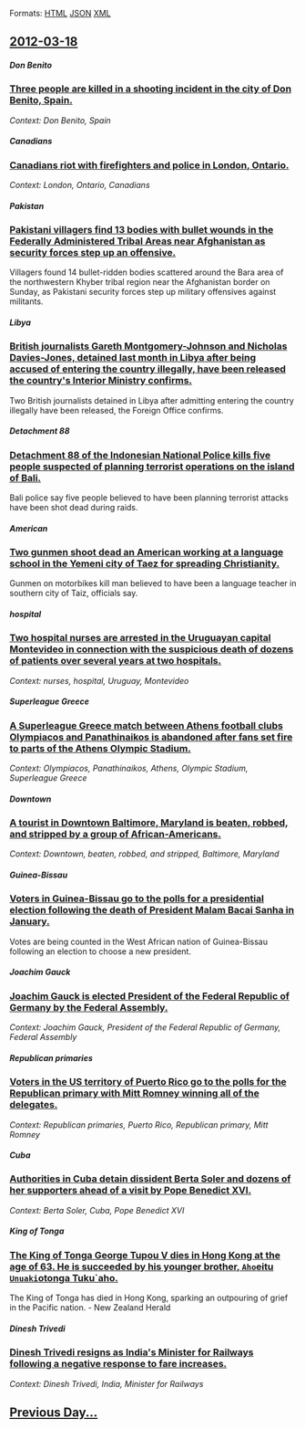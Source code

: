 
Formats: [HTML](2012/03/18/index.html)  [JSON](2012/03/18/index.json)  [XML](2012/03/18/index.xml)  

## [2012-03-18](/news/2012/03/18/index.md)

##### Don Benito
### [Three people are killed in a shooting incident in the city of Don Benito, Spain. ](/news/2012/03/18/three-people-are-killed-in-a-shooting-incident-in-the-city-of-don-benito-spain.md)
_Context: Don Benito, Spain_

##### Canadians
### [Canadians riot with firefighters and police in London, Ontario. ](/news/2012/03/18/canadians-riot-with-firefighters-and-police-in-london-ontario.md)
_Context: London, Ontario, Canadians_

##### Pakistan
### [Pakistani villagers find 13 bodies with bullet wounds in the Federally Administered Tribal Areas near Afghanistan as security forces step up an offensive. ](/news/2012/03/18/pakistani-villagers-find-13-bodies-with-bullet-wounds-in-the-federally-administered-tribal-areas-near-afghanistan-as-security-forces-step-up.md)
Villagers found 14 bullet-ridden bodies scattered around the Bara area of the northwestern Khyber tribal region near the Afghanistan border on Sunday, as Pakistani security forces step up military offensives against militants.

##### Libya
### [British journalists Gareth Montgomery-Johnson and Nicholas Davies-Jones, detained last month in Libya after being accused of entering the country illegally, have been released the country's Interior Ministry confirms. ](/news/2012/03/18/british-journalists-gareth-montgomery-johnson-and-nicholas-davies-jones-detained-last-month-in-libya-after-being-accused-of-entering-the-co.md)
Two British journalists detained in Libya after admitting entering the country illegally have been released, the Foreign Office confirms.

##### Detachment 88
### [Detachment 88 of the Indonesian National Police kills five people suspected of planning terrorist operations on the island of Bali. ](/news/2012/03/18/detachment-88-of-the-indonesian-national-police-kills-five-people-suspected-of-planning-terrorist-operations-on-the-island-of-bali.md)
Bali police say five people believed to have been planning terrorist attacks have been shot dead during raids.

##### American
### [Two gunmen shoot dead an American working at a language school in the Yemeni city of Taez for spreading Christianity. ](/news/2012/03/18/two-gunmen-shoot-dead-an-american-working-at-a-language-school-in-the-yemeni-city-of-taez-for-spreading-christianity.md)
Gunmen on motorbikes kill man believed to have been a language teacher in southern city of Taiz, officials say.

##### hospital
### [Two hospital nurses are arrested in the Uruguayan capital Montevideo in connection with the suspicious death of dozens of patients over several years at two hospitals. ](/news/2012/03/18/two-hospital-nurses-are-arrested-in-the-uruguayan-capital-montevideo-in-connection-with-the-suspicious-death-of-dozens-of-patients-over-seve.md)
_Context: nurses, hospital, Uruguay, Montevideo_

##### Superleague Greece
### [A Superleague Greece match between Athens football clubs Olympiacos and Panathinaikos is abandoned after fans set fire to parts of the Athens Olympic Stadium. ](/news/2012/03/18/a-superleague-greece-match-between-athens-football-clubs-olympiacos-and-panathinaikos-is-abandoned-after-fans-set-fire-to-parts-of-the-athen.md)
_Context: Olympiacos, Panathinaikos, Athens, Olympic Stadium, Superleague Greece_

##### Downtown
### [A tourist in Downtown Baltimore, Maryland is beaten, robbed, and stripped by a group of African-Americans. ](/news/2012/03/18/a-tourist-in-downtown-baltimore-maryland-is-beaten-robbed-and-stripped-by-a-group-of-african-americans.md)
_Context: Downtown, beaten, robbed, and stripped, Baltimore, Maryland_

##### Guinea-Bissau
### [Voters in Guinea-Bissau go to the polls for a presidential election following the death of President Malam Bacai Sanha in January. ](/news/2012/03/18/voters-in-guinea-bissau-go-to-the-polls-for-a-presidential-election-following-the-death-of-president-malam-bacai-sanha-in-january.md)
Votes are being counted in the West African nation of Guinea-Bissau following an election to choose a new president.

##### Joachim Gauck
### [Joachim Gauck is elected President of the Federal Republic of Germany by the Federal Assembly. ](/news/2012/03/18/joachim-gauck-is-elected-president-of-the-federal-republic-of-germany-by-the-federal-assembly.md)
_Context: Joachim Gauck, President of the Federal Republic of Germany, Federal Assembly_

##### Republican primaries
### [Voters in the US territory of Puerto Rico go to the polls for the Republican primary with Mitt Romney winning all of the delegates. ](/news/2012/03/18/voters-in-the-us-territory-of-puerto-rico-go-to-the-polls-for-the-republican-primary-with-mitt-romney-winning-all-of-the-delegates.md)
_Context: Republican primaries, Puerto Rico, Republican primary, Mitt Romney_

##### Cuba
### [Authorities in Cuba detain dissident Berta Soler and dozens of her supporters ahead of a visit by Pope Benedict XVI. ](/news/2012/03/18/authorities-in-cuba-detain-dissident-berta-soler-and-dozens-of-her-supporters-ahead-of-a-visit-by-pope-benedict-xvi.md)
_Context: Berta Soler, Cuba, Pope Benedict XVI_

##### King of Tonga
### [The King of Tonga George Tupou V dies in Hong Kong at the age of 63. He is succeeded by his younger brother, `Aho`eitu `Unuaki`otonga Tuku`aho. ](/news/2012/03/18/the-king-of-tonga-george-tupou-v-dies-in-hong-kong-at-the-age-of-63-he-is-succeeded-by-his-younger-brother-e-ahoe-eitu-e-unuakie-otonga-tu.md)
The King of Tonga has died in Hong Kong, sparking an outpouring of grief in the Pacific nation. - New Zealand Herald

##### Dinesh Trivedi
### [Dinesh Trivedi resigns as India's Minister for Railways following a negative response to fare increases. ](/news/2012/03/18/dinesh-trivedi-resigns-as-india-s-minister-for-railways-following-a-negative-response-to-fare-increases.md)
_Context: Dinesh Trivedi, India, Minister for Railways_

## [Previous Day...](/news/2012/03/17/index.md)

